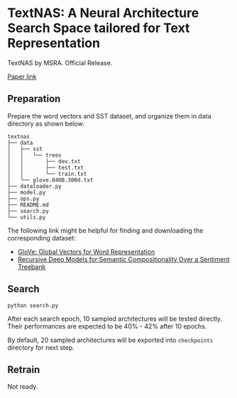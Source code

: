 # TextNAS: A Neural Architecture Search Space tailored for Text Representation

TextNAS by MSRA. Official Release.

[Paper link](https://arxiv.org/abs/1912.10729)

## Preparation

Prepare the word vectors and SST dataset, and organize them in data directory as shown below:

```
textnas
├── data
│   ├── sst
│   │   └── trees
│   │       ├── dev.txt
│   │       ├── test.txt
│   │       └── train.txt
│   └── glove.840B.300d.txt
├── dataloader.py
├── model.py
├── ops.py
├── README.md
├── search.py
└── utils.py
```

The following link might be helpful for finding and downloading the corresponding dataset:

* [GloVe: Global Vectors for Word Representation](https://nlp.stanford.edu/projects/glove/)
* [Recursive Deep Models for Semantic Compositionality Over a Sentiment Treebank](https://nlp.stanford.edu/sentiment/)

## Search

```
python search.py
```

After each search epoch, 10 sampled architectures will be tested directly. Their performances are expected to be 40% - 42% after 10 epochs.

By default, 20 sampled architectures will be exported into `checkpoints` directory for next step.

## Retrain

Not ready.
